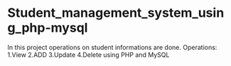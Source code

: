 # Student_management_system_using_php-mysql
In this project operations on student informations are done. 
Operations: 
1.View
2.ADD 
3.Update
4.Delete 
using PHP and MySQL
